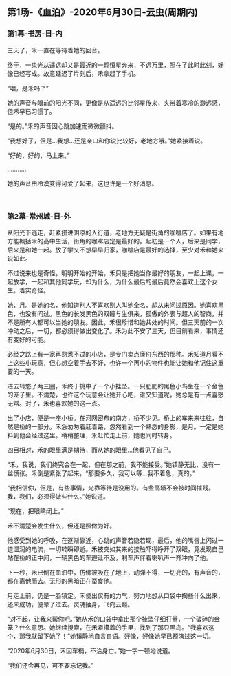 ## 第1场-《血泊》-2020年6月30日-云虫(周期内)

### 第1幕-书房-日-内

三天了，禾一直在等待着她的回音。

终于，一束光从遥远却又是最近的一颗恒星奔来，不远万里，照在了此时此刻，好像已经写成。故意延迟了片刻后，禾拿起了手机。

“喂，是禾吗？”

她的声音与眼前的阳光不同，更像是从遥远的比邻星传来，夹带着寒冷的渺远感，但禾早已习惯了。

“是的。”禾的声音因心跳加速而微微颤抖。

“我想好了，但是…我想…还是亲口和你说比较好，老地方哦。”她紧接着说。

“好的，好的，马上来。”

…………

她的声音由冷漠变得可爱了起来，这也许是一个好消息。

<br>

### 第2幕-常州城-日-外

从阳光下逃走，赶紧挤进阴凉的人行道，老地方无疑是街角的咖啡店了。如果有地方能概括禾的高中生活，街角的咖啡店定是最好的。起初是一个人，后来是同学，后来是和她一起。放了学又不想早早归家，咖啡店是最好的选择，至少对禾和她来说如此。

不过说来也是奇怪，明明开始的开始，禾只是把她当作最好的朋友，一起上课，一起放学，一起和其他同学玩，却为什么，为什么最后的最后竟然会喜欢上这个女生。着实奇怪。

她，月。是她的名，他知道别人不喜欢别人叫她全名，却从未问过原因。她喜欢黑色，也没有问过。黑色的长发黑色的双瞳与生俱来，孤傲的外表与超人的智商，并不是所有人都可以当她的朋友。因此，禾很珍惜和她共处的时间。但三天前的一次冲动之后，一切，都必须得做出变化了。禾为此不安了三天，但目前看来，事情还有变好的可能。

必经之路上有一家再熟悉不过的小店，是专门卖点廉价东西的那种。禾知道月看不上这些小玩意，但心想空着手去不好，也许一个再小的物件也能让她和他记住这重要的一天。

进去转悠了两三圈，禾终于挑中了一个小挂坠。一只肥肥的黑色小鸟坐在一个金色的笼子里。不清楚，也许这个玩意会让她开心吧，谁又知道呢，她总是有一点喜怒无常。对了，禾也喜欢她的这一点。

出了小店，便是一座小桥。在河网密布的南方，桥不少见。桥上的车来来往往，自然是桥的一部分。禾急匆匆着赶着路，忽然看到一个熟悉的身影，是月。一定是她料到他会经过这里。稍稍整理，禾赶忙走上前，她也同时转身。

四目相对，禾的眼里满是期待，而从她的眼里…他看见了自己。

“禾，我说，我们终究会在一起，但在那之前，我不能接受。”她镇静无比，没有一丝慌张。禾倒是紧张了起来，“那要多久，我可以等…我不着急，真的。”

“我相信你，但是，有些事情，光靠等待是没用的。有些高墙不会被时间摧残。我，我们，必须得做些什么。”她说道。

“现在，把眼睛闭上。”

禾不清楚会发生什么，但还是照做为好。

他感受到她的呼吸，在逐渐靠近，心跳的声音若隐若现，最后，他的嘴唇上闪过一道温润的电流，一切转瞬即逝。禾被突如其来的接触吓得睁开了双眼，竟发现自己站在桥的正中间，一辆黑色的车避让不及，刹车声伴着喇叭声一齐冲向了他。

下一秒，禾已倒在血泊中，仿佛被吸在了地上，动弹不得，一切亮的，有声音的，都在离他而去。无形的黑暗正在蚕食他。

月走上前，仍是一脸镇定。禾使出仅有的力气，努力地想从口袋中掏些什么出来，还未成功，便晕了过去。灵魂抽身，飞向云巅。

“对不起，让我来帮你吧。”她从禾的口袋中拿出那个挂坠仔细打量，一个破碎的金笼？什么意思。她继续搜索，在禾紧攥着的手里，找到了那只黑鸟。“我喜欢这个，那我就留下她了！”她镇静地自言自语。好像，好像她早已预演过这一切。

“2020年6月30日，禾因车祸，不治身亡。”她一字一顿地说道。

“我们还会再见，可不要忘记我。”
